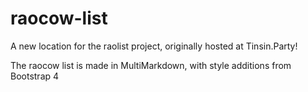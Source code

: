 # raocow-list
A new location for the raolist project, originally hosted at Tinsin.Party!

The raocow list is made in MultiMarkdown, with style additions from Bootstrap 4
